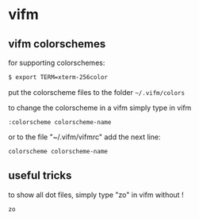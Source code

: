 # vifm

## vifm colorschemes

for supporting colorschemes:
```sh
$ export TERM=xterm-256color
```

put the colorscheme files to the folder `~/.vifm/colors`

to change the colorscheme in a vifm simply type in vifm
```
:colorscheme colorscheme-name
```

or to the file "~/.vifm/vifmrc" add the next line:
```
colorscheme colorscheme-name
```
 

## useful tricks
to show all dot files, simply type "zo" in vifm without !
```
zo
```

